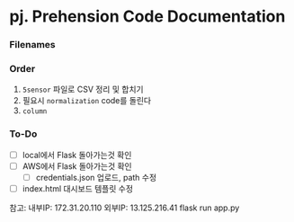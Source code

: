 # pj. Prehension Code Documentation

### Filenames




### Order
1. `5sensor` 파일로 CSV 정리 및 합치기
2. 필요시 `normalization` code를 돌린다
3. `column`



### To-Do
-[ ] local에서 Flask 돌아가는것 확인
-[ ] AWS에서 Flask 돌아가는것 확인
    -[ ] credentials.json 업로드, path 수정
-[ ] index.html 대시보드 템플릿 수정

참고: 
내부IP: 172.31.20.110
외부IP: 13.125.216.41
flask run app.py